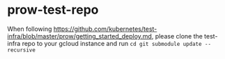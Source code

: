 # prow-test-repo

When following https://github.com/kubernetes/test-infra/blob/master/prow/getting_started_deploy.md, please clone the test-infra repo to your gcloud instance and run `cd git submodule update --recursive`
